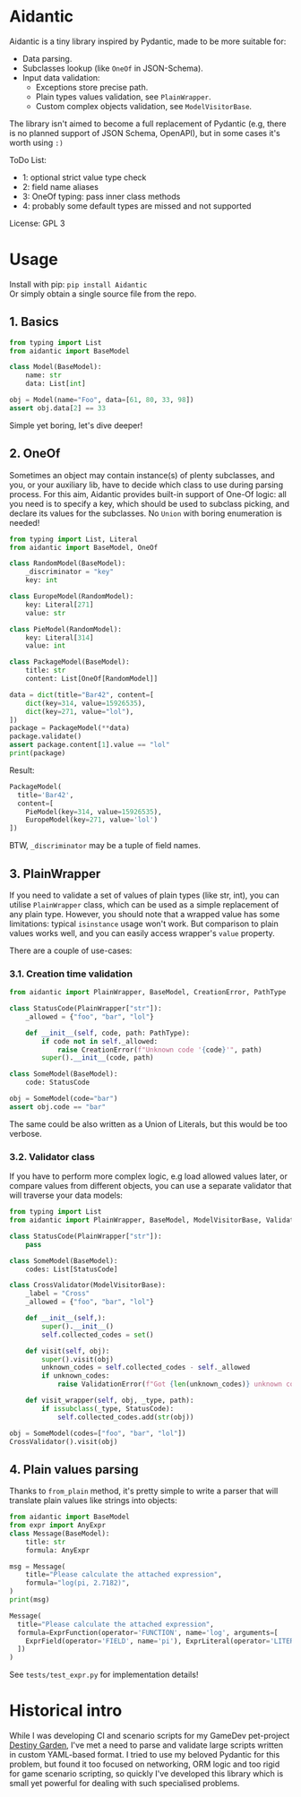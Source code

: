 # Aidantic

Aidantic is a tiny library inspired by Pydantic,
made to be more suitable for:
- Data parsing.
- Subclasses lookup (like `OneOf` in JSON-Schema).
- Input data validation:
  - Exceptions store precise path.
  - Plain types values validation, see `PlainWrapper`.
  - Custom complex objects validation, see `ModelVisitorBase`.

The library isn't aimed to become a full replacement of Pydantic
(e.g, there is no planned support of JSON Schema, OpenAPI),
but in some cases it's worth using `:)`

ToDo List:
- 1: optional strict value type check
- 2: field name aliases
- 3: OneOf typing: pass inner class methods
- 4: probably some default types are missed and not supported 

License: GPL 3


# Usage

Install with pip: `pip install Aidantic`  
Or simply obtain a single source file from the repo.

## 1. Basics

```py
from typing import List
from aidantic import BaseModel

class Model(BaseModel):
    name: str
    data: List[int]

obj = Model(name="Foo", data=[61, 80, 33, 98])
assert obj.data[2] == 33
```
Simple yet boring, let's dive deeper!

## 2. OneOf
Sometimes an object may contain instance(s)
of plenty subclasses, and you, or your auxiliary lib,
have to decide which class to use during parsing process.
For this aim, Aidantic provides built-in support of
One-Of logic: all you need is to specify a key,
which should be used to subclass picking,
and declare its values for the subclasses.
No `Union` with boring enumeration is needed!
```py
from typing import List, Literal
from aidantic import BaseModel, OneOf

class RandomModel(BaseModel):
    _discriminator = "key"
    key: int

class EuropeModel(RandomModel):
    key: Literal[271]
    value: str

class PieModel(RandomModel):
    key: Literal[314]
    value: int

class PackageModel(BaseModel):
    title: str
    content: List[OneOf[RandomModel]]

data = dict(title="Bar42", content=[
    dict(key=314, value=15926535),
    dict(key=271, value="lol"),
])
package = PackageModel(**data)
package.validate()
assert package.content[1].value == "lol"
print(package)
```

Result:
```py
PackageModel(
  title='Bar42',
  content=[
    PieModel(key=314, value=15926535),
    EuropeModel(key=271, value='lol')
])
```

BTW, `_discriminator` may be a tuple of field names.

## 3. PlainWrapper
If you need to validate a set of values of plain types
(like str, int), you can utilise `PlainWrapper` class,
which can be used as a simple replacement of any plain type.
However, you should note that a wrapped value has
some limitations: typical `isinstance` usage won't work.
But comparison to plain values works well,
and you can easily access wrapper's `value` property.

There are a couple of use-cases:

### 3.1. Creation time validation
```py
from aidantic import PlainWrapper, BaseModel, CreationError, PathType

class StatusCode(PlainWrapper["str"]):
    _allowed = {"foo", "bar", "lol"}

    def __init__(self, code, path: PathType):
        if code not in self._allowed:
            raise CreationError(f"Unknown code '{code}'", path)
        super().__init__(code, path)

class SomeModel(BaseModel):
    code: StatusCode

obj = SomeModel(code="bar")
assert obj.code == "bar"
```

The same could be also written as a Union of Literals,
but this would be too verbose.

### 3.2. Validator class
If you have to perform more complex logic,
e.g load allowed values later, or compare values
from different objects, you can use a separate validator
that will traverse your data models:
```py
from typing import List
from aidantic import PlainWrapper, BaseModel, ModelVisitorBase, ValidationError

class StatusCode(PlainWrapper["str"]):
    pass

class SomeModel(BaseModel):
    codes: List[StatusCode]

class CrossValidator(ModelVisitorBase):
    _label = "Cross"
    _allowed = {"foo", "bar", "lol"}

    def __init__(self,):
        super().__init__()
        self.collected_codes = set()

    def visit(self, obj):
        super().visit(obj)
        unknown_codes = self.collected_codes - self._allowed
        if unknown_codes:
            raise ValidationError(f"Got {len(unknown_codes)} unknown codes", ())

    def visit_wrapper(self, obj, _type, path):
        if issubclass(_type, StatusCode):
            self.collected_codes.add(str(obj))

obj = SomeModel(codes=["foo", "bar", "lol"])
CrossValidator().visit(obj)
```

## 4. Plain values parsing
Thanks to `from_plain` method,
it's pretty simple to write a parser that will translate
plain values like strings into objects:
```py
from aidantic import BaseModel
from expr import AnyExpr
class Message(BaseModel):
    title: str
    formula: AnyExpr

msg = Message(
    title="Please calculate the attached expression",
    formula="log(pi, 2.7182)",
)
print(msg)
```
```py
Message(
  title="Please calculate the attached expression",
  formula=ExprFunction(operator='FUNCTION', name='log', arguments=[
    ExprField(operator='FIELD', name='pi'), ExprLiteral(operator='LITERAL', value=2.7182)
  ])
)
```

See `tests/test_expr.py` for implementation details!

# Historical intro

While I was developing CI and scenario scripts for
my GameDev pet-project [Destiny Garden](https://www.aivanf.com/destiny-garden-1),
I've met a need to parse and validate large scripts
written in custom YAML-based format.
I tried to use my beloved Pydantic for this problem,
but found it too focused on networking, ORM logic and too
rigid for game scenario scripting, so quickly I've
developed this library which is small yet powerful
for dealing with such specialised problems.
